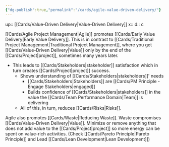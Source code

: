 ```yaml
---
{"dg-publish":true,"permalink":"/cards/agile-value-driven-delivery/"}
---
```


up:: [[Cards/Value-Driven Delivery\|Value-Driven Delivery]] 
x:: 
d:: c

[[Cards/Agile Project Management\|Agile]] promotes [[Cards/Early Value Delivery\|Early Value Delivery]]. This is in contrast to [[Cards/Traditional Project Management\|Traditional Project Management]], where you get [[Cards/Value-Driven Delivery\|Value]] only by the end of the [[Cards/Project\|project]], sometimes many years later.  
- This leads to ﻿﻿[[Cards/Stakeholders\|stakeholder]] satisfaction which in turn creates [[Cards/Project\|project]] success.
	- ﻿﻿Shows understanding of [[Cards/Stakeholders\|stakeholders]]' needs
		- ﻿﻿[[Cards/Stakeholders\|Stakeholders]] are [[Cards/PM Principle - Engage Stakeholders\|engaged]]
		- ﻿﻿Builds confidence of [[Cards/Stakeholders\|stakeholders]] in the value the [[Cards/Team Performance Domain\|Team]] is delivering
	- All of this, in turn, reduces [[Cards/Risks\|Risks]].

Agile also promotes [[Cards/Waste\|Reducing Waste]]. Waste compromises [[Cards/Value-Driven Delivery\|Value]]. Minimize or remove anything that does not add value to the [[Cards/Project\|project]] so more energy can be spent on value-rich activities. (Check [[Cards/Pareto Principle\|Pareto Principle]] and Lead [[Cards/Lean Development\|Lean Development]])







